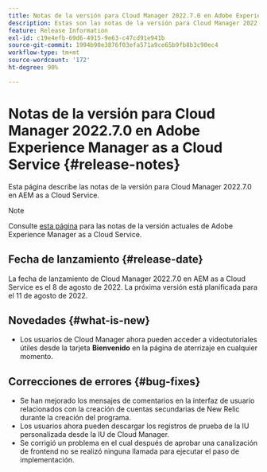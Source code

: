 ```yaml
---
title: Notas de la versión para Cloud Manager 2022.7.0 en Adobe Experience Manager as a Cloud Service
description: Estas son las notas de la versión para Cloud Manager 2022.7.0 en AEM as a Cloud Service.
feature: Release Information
exl-id: c19e4efb-69d6-4915-9e63-c47cd91e941b
source-git-commit: 1994b90e3876f03efa571a9ce65b9fb8b3c90ec4
workflow-type: tm+mt
source-wordcount: '172'
ht-degree: 90%

---
```


# Notas de la versión para Cloud Manager 2022.7.0 en Adobe Experience Manager as a Cloud Service {#release-notes}

Esta página describe las notas de la versión para Cloud Manager 2022.7.0 en AEM as a Cloud Service.

>[!NOTE]
>
>Consulte [esta página](/help/release-notes/release-notes-cloud/release-notes-current.md) para las notas de la versión actuales de Adobe Experience Manager as a Cloud Service.

## Fecha de lanzamiento {#release-date}

La fecha de lanzamiento de Cloud Manager 2022.7.0 en AEM as a Cloud Service es el 8 de agosto de 2022. La próxima versión está planificada para el 11 de agosto de 2022.

## Novedades {#what-is-new}

* Los usuarios de Cloud Manager ahora pueden acceder a videotutoriales útiles desde la tarjeta **Bienvenido** en la página de aterrizaje en cualquier momento.

## Correcciones de errores {#bug-fixes}

* Se han mejorado los mensajes de comentarios en la interfaz de usuario relacionados con la creación de cuentas secundarias de New Relic durante la creación del programa.
* Los usuarios ahora pueden descargar los registros de prueba de la IU personalizada desde la IU de Cloud Manager.
* Se corrigió un problema en el cual después de aprobar una canalización de frontend no se realizó ninguna llamada para ejecutar el paso de implementación.
